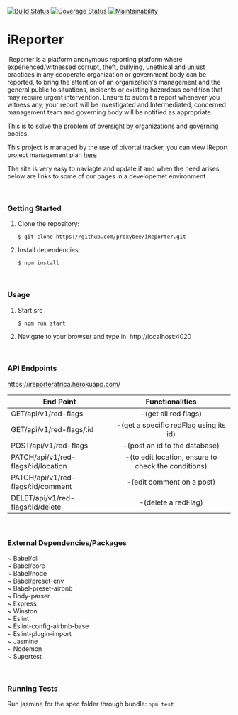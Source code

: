 [![Build Status](https://travis-ci.org/proxybee/iReporter.svg?branch=develop)](https://travis-ci.org/proxybee/iReporter)
[![Coverage Status](https://coveralls.io/repos/github/proxybee/iReporter/badge.svg?branch=develop)](https://coveralls.io/repos/github/proxybee/iReporter/badge.svg?branch=develop)
[![Maintainability](https://api.codeclimate.com/v1/badges/fcf4220d15a85451b773/maintainability)](https://codeclimate.com/github/proxybee/iReporter/maintainability)

# iReporter
iReporter is a platform anonymous reporting platform where experienced/witnessed corrupt, theft, bullying, unethical and unjust practices in any cooperate organization or government body can be reported, to bring the attention of an organization's management and the general public to situations, incidents or existing hazardous condition that may require urgent intervention.
Ensure to submit a report whenever you witness any, your report will be investigated and Intermediated, concerned management team and governing body will be notified as appropriate.

This is to solve the problem of oversight by organizations and governing bodies.



This project is managed by the use of pivortal tracker, you can view iReport project management plan <a href="https://www.pivotaltracker.com/n/projects/2226594">here</a>


The site is very easy to naviagte and update if and when the need arises, below are links to some of our pages in a developemet environment

<br>

### Getting Started
1. Clone the repository:
    ```
    $ git clone https://github.com/proxybee/iReporter.git
    ```


2. Install dependencies:
    ```
    $ npm install
    ```
<br>

### Usage
1. Start src
    ```
    $ npm run start
    ```

2. Navigate to your browser and type in: http://localhost:4020

<br>

### API Endpoints
https://ireporterafrica.herokuapp.com/
    
|End Point                                  | Functionalities                                   |
| ----------------------------------------- |:-------------------------------------------------:|
|GET/api/v1/red-flags 				        |-(get all red flags)
|GET/api/v1/red-flags/:id 			        |-(get a specific redFlag using its id)
|POST/api/v1/red-flags 				        |-(post an id to the database)
|PATCH/api/v1/red-flags/:id/location 	    |-(to edit location, ensure to check the conditions)
|PATCH/api/v1/red-flags/:id/comment 	    |-(edit comment on a post)
|DELET/api/v1/red-flags/:id/delete	        |-(delete a redFlag)

<br>

### External Dependencies/Packages
~ Babel/cli<br>
~ Babel/core<br>
~ Babel/node<br>
~ Babel/preset-env<br>
~ Babel-preset-airbnb<br>
~ Body-parser<br>
~ Express<br>
~ Winston<br>
~ Eslint<br>
~ Eslint-config-airbnb-base<br>
~ Eslint-plugin-import<br>
~ Jasmine<br>
~ Nodemon<br>
~ Supertest

<br>

### Running Tests
Run jasmine for the spec folder through bundle:
    ```npm test
    ```
    
<br>        


